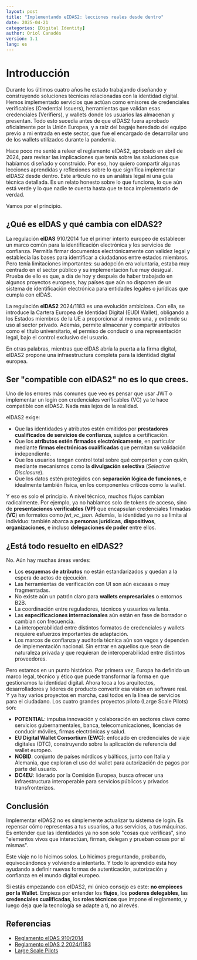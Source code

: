 ```yaml
---
layout: post
title: "Implementando eIDAS2: lecciones reales desde dentro"
date: 2025-04-21
categories: [Digital Identity]
author: Oriol Canadés
version: 1.1
lang: es
---
```


# Introducción

Durante los últimos cuatro años he estado trabajando diseñando y construyendo soluciones técnicas relacionadas con la identidad digital. Hemos implementado servicios que actúan como emisores de credenciales verificables (Credential Issuers), herramientas que validan esas credenciales (Verifiers), y wallets donde los usuarios las almacenan y presentan. Todo esto sucedía antes de que eIDAS2 fuera aprobado oficialmente por la Unión Europea, y a raíz del bagaje heredado del equipo previo a mi entrada en este sector, que fue el encargado de desarrollar uno de los wallets utilizados durante la pandemia.

Hace poco me senté a releer el reglamento eIDAS2, aprobado en abril de 2024, para revisar las implicaciones que tenía sobre las soluciones que habíamos diseñado y construido. Por eso, hoy quiero compartir algunas lecciones aprendidas y reflexiones sobre lo que significa implementar eIDAS2 desde dentro. Este artículo no es un análisis legal ni una guía técnica detallada. Es un relato honesto sobre lo que funciona, lo que aún está verde y lo que nadie te cuenta hasta que te toca implementarlo de verdad.

Vamos por el principio.

## ¿Qué es eIDAS y qué cambia con eIDAS2?

La regulación **eIDAS** 910/2014 fue el primer intento europeo de establecer un marco común para la identificación electrónica y los servicios de confianza. Permitía firmar documentos electrónicamente con validez legal y establecía las bases para identificar a ciudadanos entre estados miembros. Pero tenía limitaciones importantes: su adopción era voluntaria, estaba muy centrado en el sector público y su implementación fue muy desigual. Prueba de ello es que, a día de hoy y después de haber trabajado en algunos proyectos europeos, hay países que aún no disponen de un sistema de identificación electrónica para entidades legales o jurídicas que cumpla con eIDAS.

La regulación **eIDAS2** 2024/1183 es una evolución ambiciosa. Con ella, se introduce la Cartera Europea de Identidad Digital (EUDI Wallet), obligando a los Estados miembros de la UE a proporcionar al menos una, y extiende su uso al sector privado. Además, permite almacenar y compartir atributos como el título universitario, el permiso de conducir o una representación legal, bajo el control exclusivo del usuario.

En otras palabras, mientras que eIDAS abría la puerta a la firma digital, eIDAS2 propone una infraestructura completa para la identidad digital europea.

## Ser "compatible con eIDAS2" no es lo que crees.

Uno de los errores más comunes que veo es pensar que usar JWT o implementar un login con credenciales verificables (VC) ya te hace compatible con eIDAS2. Nada más lejos de la realidad.

eIDAS2 exige:
- Que las identidades y atributos estén emitidos por **prestadores cualificados de servicios de confianza**, sujetos a certificación.
- Que los **atributos estén firmados electrónicamente**, en particular mediante **firmas electrónicas cualificadas** que permitan su validación independiente.
- Que los usuarios tengan control total sobre qué comparten y con quién, mediante mecanismos como la **divulgación selectiva** (*Selective Disclosure*).
- Que los datos estén protegidos con **separación lógica de funciones**, e idealmente también física, en los componentes críticos como la wallet.

Y eso es solo el principio. A nivel técnico, muchos flujos cambian radicalmente. Por ejemplo, ya no hablamos solo de tokens de acceso, sino de **presentaciones verificables (VP)** que encapsulan credenciales firmadas (**VC**) en formatos como *jwt_vc_json*. Además, la identidad ya no se limita al individuo: también abarca a **personas jurídicas**, **dispositivos**, **organizaciones**, e incluso **delegaciones de poder** entre ellos.

## ¿Está todo resuelto en eIDAS2?

No. Aún hay muchas áreas verdes:
- Los **esquemas de atributos** no están estandarizados y quedan a la espera de actos de ejecución.
- Las herramientas de verificación con UI son aún escasas o muy fragmentadas.
- No existe aún un patrón claro para **wallets empresariales** o entornos B2B.
- La coordinación entre reguladores, técnicos y usuarios va lenta.
- Las **especificaciones internacionales** aún están en fase de borrador o cambian con frecuencia.
- La interoperabilidad entre distintos formatos de credenciales y wallets requiere esfuerzos importantes de adaptación.
- Los marcos de confianza y auditoría técnica aún son vagos y dependen de implementación nacional. Sin entrar en aquellos que sean de naturaleza privada y que requieran de interoperabilidad entre distintos proveedores.

Pero estamos en un punto histórico. Por primera vez, Europa ha definido un marco legal, técnico y ético que puede transformar la forma en que gestionamos la identidad digital. Ahora toca a los arquitectos, desarrolladores y líderes de producto convertir esa visión en software real. Y ya hay varios proyectos en marcha, casi todos en la línea de servicios para el ciudadano. Los cuatro grandes proyectos piloto (Large Scale Pilots) son:

- **POTENTIAL**: impulsa innovación y colaboración en sectores clave como servicios gubernamentales, banca, telecomunicaciones, licencias de conducir móviles, firmas electrónicas y salud.
- **EU Digital Wallet Consortium (EWC)**: enfocado en credenciales de viaje digitales (DTC), construyendo sobre la aplicación de referencia del wallet europeo.
- **NOBID**: conjunto de países nórdicos y bálticos, junto con Italia y Alemania, que exploran el uso del wallet para autorización de pagos por parte del usuario.
- **DC4EU**: liderado por la Comisión Europea, busca ofrecer una infraestructura interoperable para servicios públicos y privados transfronterizos.

## Conclusión

Implementar eIDAS2 no es simplemente actualizar tu sistema de login. Es repensar cómo representas a tus usuarios, a tus servicios, a tus máquinas. Es entender que las identidades ya no son solo "cosas que verificas", sino "elementos vivos que interactúan, firman, delegan y prueban cosas por sí mismas".

Este viaje no lo hicimos solos. Lo hicimos preguntando, probando, equivocándonos y volviendo a intentarlo. Y todo lo aprendido está hoy ayudando a definir nuevas formas de autenticación, autorización y confianza en el mundo digital europeo.

Si estás empezando con eIDAS2, mi único consejo es este: **no empieces por la Wallet**. Empieza por entender los **flujos**, los **poderes delegables**, las **credenciales cualificadas**, los **roles técnicos** que impone el reglamento, y luego deja que la tecnología se adapte a ti, no al revés.

## Referencias

- [Reglamento eIDAS 910/2014](https://eur-lex.europa.eu/legal-content/ES/ALL/?uri=celex:32014R0910)
- [Reglamento eIDAS 2 2024/1183](https://eur-lex.europa.eu/eli/reg/2024/1183/oj)
- [Large Scale Pilots](https://ec.europa.eu/digital-building-blocks/sites/display/EUDIGITALIDENTITYWALLET/What+are+the+Large+Scale+Pilot+Projects)
